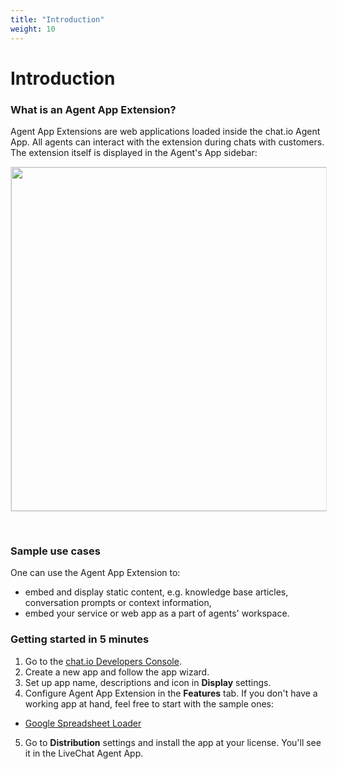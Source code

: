 ```yaml
---
title: "Introduction"
weight: 10
---
```


# Introduction

### What is an Agent App Extension?

Agent App Extensions are web applications loaded inside the chat.io Agent App. All agents can interact with the extension during chats with customers. The extension itself is displayed in the Agent's App sidebar:

<img src="../../../assets/images/platform-agent-app-extension.png" width="550" style="border: 1px solid rgba(0,0,0,.1);margin-bottom: 30px;"/>

### Sample use cases

One can use the Agent App Extension to:

* embed and display static content, e.g. knowledge base articles, conversation prompts or context information,
* embed your service or web app as a part of agents' workspace.

### Getting started in 5 minutes

1. Go to the <a href="https://console.chat.io/apps">chat.io Developers Console</a>.
2. Create a new app and follow the app wizard.
3. Set up app name, descriptions and icon in **Display** settings.
4. Configure Agent App Extension in the **Features** tab. If you don't have a working app at hand, feel free to start with the sample ones:
  * [Google Spreadsheet Loader](https://data-dashboard.glitch.me/)
5. Go to **Distribution** settings and install the app at your license. You'll see it in the LiveChat Agent App.